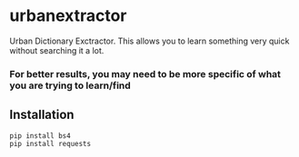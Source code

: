 # urbanextractor
Urban Dictionary Exctractor. This allows you to learn something very quick without searching it a lot. 

### For better results, you may need to be more specific of what you are trying to learn/find
## Installation
```
pip install bs4
pip install requests
```
